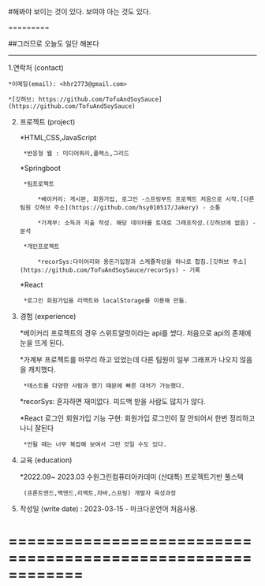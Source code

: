 
#해봐야 보이는 것이 있다. 보여야 아는 것도 있다.

=========

##그러므로 오늘도 일단 해본다

---------------

1.연락처 (contact)

	*이메일(email): <hhr2773@gmail.com>

	*[깃허브: https://github.com/TofuAndSoySauce](https://github.com/TofuAndSoySauce)

2. 프로젝트  (project)

	*HTML,CSS,JavaScript

		*반응형 웹 : 미디어쿼리,플렉스,그리드

	*Springboot

		*팀프로젝트

			*베이커리: 게시판, 회원가입, 로그인 -스프링부트 프로젝트 처음으로 시작.[다른 팀원 깃허브 주소](https://github.com/hsy010517/Jakery) - 소통

			*가계부: 소득과 지출 작성. 해당 데이터를 토대로 그래프작성.(깃허브에 없음) - 분석

		*개인프로젝트

			*recorSys:다이어리와 용돈기입장과 스케쥴작성을 하나로 합침.[깃허브 주소](https://github.com/TofuAndSoySauce/recorSys) - 기록

	*React

		*로그인 회원가입을 리액트와 localStorage를 이용해 만듦.

3. 경험 (experience)

	*베이커리 프로젝트의 경우 스위트알럿이라는 api를 썼다. 처음으로 api의 존재에 눈을 뜨게 된다.

	*가계부 프로젝트를 마무리 하고 있었는데 다른 팀원이 일부 그래프가 나오지 않음을 캐치했다.

		*테스트를 다양한 사람과 했기 때문에 빠른 대처가 가능했다.

	*recorSys: 혼자하면 재미없다. 피드백 받을 사람도 많지가 않다.

	*React 로그인 회원가입 기능 구현: 회원가입 로그인이 잘 안되어서 한번 정리하고 나니 잘된다

		*안될 때는 너무 복잡해 보여서 그런 것일 수도 있다.

4. 교육 (education)

	*2022.09~ 2023.03 수원그린컴퓨터아카데미 (산대특) 프로젝트기반 풀스택 

		(프론트엔드,백엔드,리액트,자바,스프링) 개발자 육성과정

5. 작성일 (write date) : 2023-03-15 - 마크다운언어 처음사용.

============================================================
===========================================================

<!--
**TofuAndSoySauce/TofuAndSoySauce** is a ✨ _special_ ✨ repository because its `README.md` (this file) appears on your GitHub profile.

Here are some ideas to get you started:

- 🔭 I’m currently working on ...
- 🌱 I’m currently learning ...
- 👯 I’m looking to collaborate on ...
- 🤔 I’m looking for help with ...
- 💬 Ask me about ...
- 📫 How to reach me: ...
- 😄 Pronouns: ...
- ⚡ Fun fact: ...
-->
